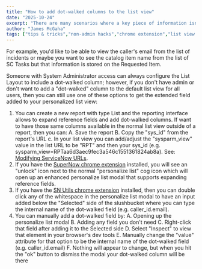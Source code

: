 ```yaml
---
title: "How to add dot-walked columns to the list view"
date: "2025-10-24"
excerpt: "There are many scenarios where a key piece of information isn't available directly on the table you are viewing."
author: "James McGaha"
tags: ["tips & tricks","non-admin hacks","chrome extension","list view tricks"]
---
```

For example, you'd like to be able to view the caller's email from the list of incidents or maybe you want to see the catalog item name from the list of SC Tasks but that information is stored on the Requested Item.

Someone with System Administrator access can always configure the List Layout to include a dot-walked column; however, if you don't have admin or don't want to add a "dot-walked" column to the default list view for all users, then you can still use one of these options to get the extended field added to your personalized list view:

1. You can create a new report with type List and the reporting interface allows to expand reference fields and add dot-walked columns. If want to have those same columns available in the normal list view outside of a report, then you can:
    A. Save the report
    B. Copy the "sys_id" from the report's URL
    c. In your list view you can add/adjust the "sysparm_view" value in the list URL to be "RPT" and then your sys_id (e.g. sysparm_view=RPTaa6d3aec9fec3a546c1551361824ab8a). See: [Modifying ServiceNow URLs](modifying-servicenow-urls.html).
2. If you have the [SuperNow chrome extension](supernow-chrome-extension.html) installed, you will see an "unlock" icon next to the normal "personalize list" cog icon which will open up an enhanced personalize list modal that supports expanding reference fields.
3. If you have the [SN Utils chrome extension](https://chromewebstore.google.com/detail/jgaodbdddndbaijmcljdbglhpdhnjobg) installed, then you can double click any of the whitespace in the personalize list modal to have an input added below the "Selected" side of the slushbucket where you can type the internal name of the dot-walked field (e.g. caller_id.email).
4. You can manually add a dot-walked field by:
    A. Opening up the personalize list modal
    B. Adding any field you don't need
    C. Right-click that field after adding it to the Selected side
    D. Select "Inspect" to view that element in your browser's dev tools
    E. Manually change the "value" attribute for that option to be the internal name of the dot-walked field (e.g. caller_id.email)
    F. Nothing will appear to change, but when you hit the "ok" button to dismiss the modal your dot-walked column will be there